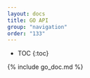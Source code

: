 ```yaml
---
layout: docs
title: GO API
group: "navigation"
order: "133"
---
```

* TOC
{:toc}

{% include go_doc.md %}
